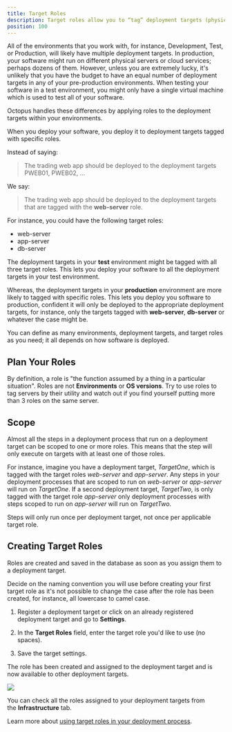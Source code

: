 ```yaml
---
title: Target Roles
description: Target roles allow you to “tag” deployment targets (physical servers or cloud services) with a specific keyword which can be used in your deployments.
position: 100
---
```


All of the environments that you work with, for instance, Development, Test, or Production, will likely have multiple deployment targets. In production, your software might run on different physical servers or cloud services; perhaps dozens of them. However, unless you are extremely lucky, it's unlikely that you have the budget to have an equal number of deployment targets in any of your pre-production environments. When testing your software in a test environment, you might only have a single virtual machine which is used to test all of your software.

Octopus handles these differences by applying roles to the deployment targets within your environments.

When you deploy your software, you deploy it to deployment targets tagged with specific roles.

Instead of saying:

> The trading web app should be deployed to the deployment targets PWEB01, PWEB02, ...

We say:

> The trading web app should be deployed to the deployment targets that are tagged with the **web-server** role.

For instance, you could have the following target roles:

- web-server
- app-server
- db-server

The deployment targets in your **test** environment might be tagged with all three target roles. This lets you deploy your software to all the deployment targets in your test environment.

Whereas, the deployment targets in your **production** environment are more likely to tagged with specific roles. This lets you deploy you software to production, confident it will only be deployed to the appropriate deployment targets, for instance, only the targets tagged with **web-server**, **db-server** or whatever the case might be.

You can define as many environments, deployment targets, and target roles as you need; it all depends on how software is deployed.

## Plan Your Roles

By definition, a role is "the function assumed by a thing in a particular situation". Roles are not **Environments** or **OS versions**. Try to use roles to tag servers by their utility and watch out if you find yourself putting more than 3 roles on the same server.

## Scope

Almost all the steps in a deployment process that run on a deployment target can be scoped to one or more roles. This means that the step will only execute on targets with at least one of those roles.

For instance, imagine you have a deployment target, *TargetOne*, which is tagged with the target roles *web-server* and *app-server*. Any steps in your deployment processes that are scoped to run on *web-server* or *app-server* will run on *TargetOne*. If a second deployment target, *TargetTwo*, is only tagged with the target role *app-server* only deployment processes with steps scoped to run on *app-server* will run on *TargetTwo.*

Steps will only run once per deployment target, not once per applicable target role.

## Creating Target Roles

Roles are created and saved in the database as soon as you assign them to a deployment target.

Decide on the naming convention you will use before creating your first target role as it's not possible to change the case after the role has been created, for instance, all lowercase to camel case.

1) Register a deployment target or click on an already registered deployment target and go to **Settings**.

2) In the **Target Roles** field, enter the target role you'd like to use (no spaces).

3) Save the target settings.

The role has been created and assigned to the deployment target and is now available to other deployment targets.

![](target-roles.png)

You can check all the roles assigned to your deployment targets from the **Infrastructure** tab.

Learn more about [using target roles in your deployment process](/docs/deployment-process/steps/index.md).
